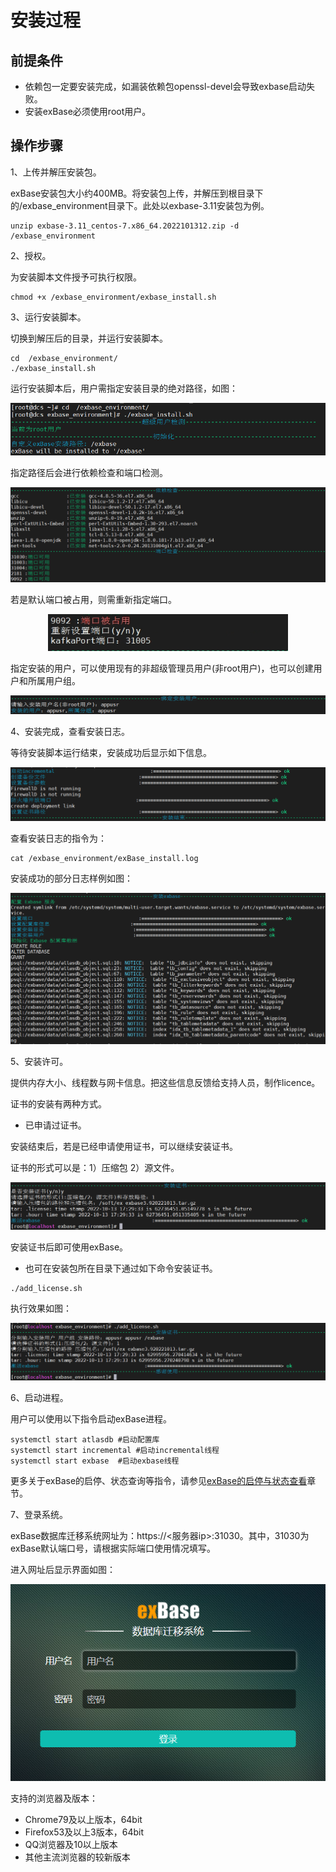 # 安装过程

## 前提条件

- 依赖包一定要安装完成，如漏装依赖包openssl-devel会导致exbase启动失败。
- 安装exBase必须使用root用户。

## 操作步骤

1、上传并解压安装包。

exBase安装包大小约400MB。将安装包上传，并解压到根目录下的/exbase_environment目录下。此处以exbase-3.11安装包为例。

```
unzip exbase-3.11_centos-7.x86_64.2022101312.zip -d /exbase_environment
```

2、授权。

为安装脚本文件授予可执行权限。

```
chmod +x /exbase_environment/exbase_install.sh
```

3、运行安装脚本。


切换到解压后的目录，并运行安装脚本。
```
cd  /exbase_environment/
./exbase_install.sh
```

运行安装脚本后，用户需指定安装目录的绝对路径，如图：

<div align="center"><img src="image/指定安装目录.png" style="zoom:100%"></div>

指定路径后会进行依赖检查和端口检测。

<div align="center"><img src="image/端口检查.png" style="zoom:75%"></div>

若是默认端口被占用，则需重新指定端口。

<div align="center"><img src="image/端口占用.png" style="zoom:80%"></div>



指定安装的用户，可以使用现有的非超级管理员用户(非root用户)，也可以创建用户和所属用户组。

<div align="center"><img src="image/安装用户.png" style="zoom:80%"></div>

4、安装完成，查看安装日志。

等待安装脚本运行结束，安装成功后显示如下信息。

<div align="center"><img src="image/安装结束.png" style="zoom:77%"></div>

查看安装日志的指令为：

```
cat /exbase_environment/exBase_install.log
```

安装成功的部分日志样例如图：

<div align="center"><img src="image/安装日志.png" style="zoom:73%"></div>

5、安装许可。

提供内存大小、线程数与网卡信息。把这些信息反馈给支持人员，制作licence。

证书的安装有两种方式。

- 已申请过证书。

安装结束后，若是已经申请使用证书，可以继续安装证书。

证书的形式可以是：1）压缩包 2）源文件。

<div align="left"><img src="image/添加许可-1.png" style="zoom:75%"></div>

安装证书后即可使用exBase。

- 也可在安装包所在目录下通过如下命令安装证书。

```
./add_license.sh
```

执行效果如图：

<div align="left"><img src="image/添加许可-2.png" style="zoom:75%"></div>

6、启动进程。

用户可以使用以下指令启动exBase进程。

```
systemctl start atlasdb	#启动配置库
systemctl start incremental	#启动incremental线程
systemctl start exbase	#启动exbase线程
```

更多关于exBase的启停、状态查询等指令，请参见[exBase的启停与状态查看](exBase的启停与状态查看.md)章节。

7、登录系统。

exBase数据库迁移系统网址为：https://<服务器ip>:31030。其中，31030为exBase默认端口号，请根据实际端口使用情况填写。

进入网址后显示界面如图：

<div align="center"><img src="image/exbase系统.png" style="zoom:100%"></div>

支持的浏览器及版本：

- Chrome79及以上版本，64bit
-  Firefox53及以上3版本，64bit
-  QQ浏览器及10以上版本
-  其他主流浏览器的较新版本

 
